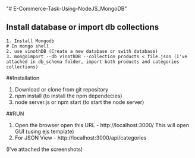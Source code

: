 "# E-Commerce-Task-Using-NodeJS_MongoDB" 
## Install database or import db collections
    1. Install Mongodb
    # In mongo shell
    2. use vinothDB (Create a new database or swith database)
    3. mongoimport --db vinothDB --collection products < file.json (I've attached in db_schema folder, import both products and categories collections)

##Installation
1. Download or clone from git repository 
2. npm install (to install the npm dependecies)
3. node server.js or npm start (to start the node server)

    
    


##RUN
1. Open the browser open this URL - http://localhost:3000/
    This will open GUI (using ejs template)
2. For JSON View - http://localhost:3000/api/categories

(I've attached the screenshots)
